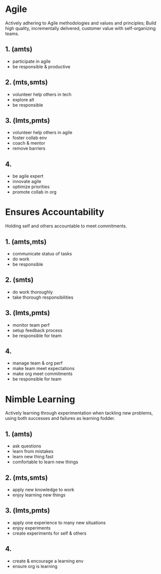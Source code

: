 <!-- Behavioral -->

# Agile
Actively adhering to Agile methodologies and values and principles; Build high quality, incrementally delivered, customer value with self-organizing teams.

## 1. (amts)

* participate in agile
* be responsible & productive

## 2. (mts,smts)

* volunteer help others in tech
* explore alt
* be responsible

## 3. (lmts,pmts)

* volunteer help others in agile
* foster collab env
* coach & mentor
* remove barriers

## 4.

* be agile expert
* innovate agile
* optimize priorities
* promote collab in org

# Ensures Accountability
Holding self and others accountable to meet commitments.

## 1. (amts,mts)

* communicate status of tasks
* do work
* be responsible

## 2. (smts)

* do work thoroughly
* take thorough responsibilities

## 3. (lmts,pmts)

* monitor team perf
* setup feedback process
* be responsible for team

## 4.

* manage team & org perf
* make team meet expectations
* make org meet commitments
* be responsible for team

# Nimble Learning
Actively learning through experimentation when tackling new problems, using both successes and failures as learning fodder.

## 1. (amts)

* ask questions
* learn from mistakes
* learn new thing fast
* comfortable to learn new things

## 2. (mts,smts)

* apply new knowledge to work
* enjoy learning new things

## 3. (lmts,pmts)

* apply one experience to many new situations
* enjoy experiments
* create experiments for self & others

## 4.

* create & encourage a learning env
* ensure org is learning
